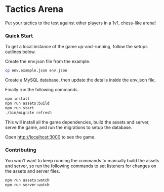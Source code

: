 # Tactics Arena

Put your tactics to the test against other players in a 1v1, chess-like arena!

### Quick Start

To get a local instance of the game up-and-running, follow the setups outlines below.

Create the env.json file from the example.

```bash
cp env.example.json env.json
```

Create a MySQL database, then update the details inside the env.json file.

Finally run the following commands.

```bash
npm install
npm run assets:build
npm run start
./bin/migrate refresh
```

This will install all the game dependencies, build the assets and server, serve the game,
and run the migrations to setup the database.

Open [http://localhost:3000](http://localhost:3000) to see the game.

### Contributing

You won't want to keep running the commands to manually build the assets and server, so run 
the following commands to set listeners for changes on the assets and server files.

```bash
npm run assets:watch
npm run server:watch
```

